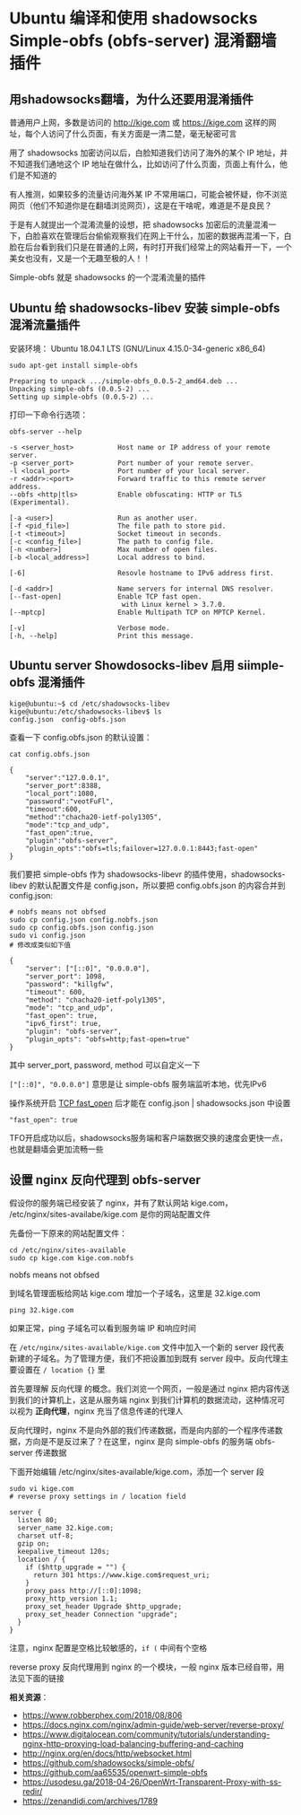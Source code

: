 Ubuntu 编译和使用 shadowsocks Simple-obfs (obfs-server) 混淆翻墙插件
======================================================

用shadowsocks翻墙，为什么还要用混淆插件
-----------------------------------

普通用户上网，多数是访问的 http://kige.com 或 https://kige.com 这样的网址，每个人访问了什么页面，有关方面是一清二楚，毫无秘密可言

用了 shadowsocks 加密访问以后，白脸知道我们访问了海外的某个 IP 地址，并不知道我们通地这个 IP 地址在做什么，比如访问了什么页面，页面上有什么，他们是不知道的

有人推测，如果较多的流量访问海外某 IP 不常用端口，可能会被怀疑，你不浏览网页（他们不知道你是在翻墙浏览网页），这是在干啥呢，难道是不是良民？

于是有人就提出一个混淆流量的设想，把 shadowsocks 加密后的流量混淆一下，白脸喜欢在管理后台偷偷观察我们在网上干什么，加密的数据再混淆一下，白脸在后台看到我们只是在普通的上网，有时打开我们经常上的网站看开一下，一个美女也没有，又是一个无趣至极的人！！

Simple-obfs 就是 shadowsocks 的一个混淆流量的插件

Ubuntu 给 shadowsocks-libev 安装 simple-obfs 混淆流量插件
----------------------------------------------------

安装环境： Ubuntu 18.04.1 LTS (GNU/Linux 4.15.0-34-generic x86_64)

    sudo apt-get install simple-obfs

    Preparing to unpack .../simple-obfs_0.0.5-2_amd64.deb ...
    Unpacking simple-obfs (0.0.5-2) ...
    Setting up simple-obfs (0.0.5-2) ...

打印一下命令行选项：

    obfs-server --help

    -s <server_host>           Host name or IP address of your remote server.
    -p <server_port>           Port number of your remote server.
    -l <local_port>            Port number of your local server.
    -r <addr>:<port>           Forward traffic to this remote server address.
    --obfs <http|tls>          Enable obfuscating: HTTP or TLS (Experimental).

    [-a <user>]                Run as another user.
    [-f <pid_file>]            The file path to store pid.
    [-t <timeout>]             Socket timeout in seconds.
    [-c <config_file>]         The path to config file.
    [-n <number>]              Max number of open files.
    [-b <local_address>]       Local address to bind.

    [-6]                       Resovle hostname to IPv6 address first.

    [-d <addr>]                Name servers for internal DNS resolver.
    [--fast-open]              Enable TCP fast open.
                                with Linux kernel > 3.7.0.
    [--mptcp]                  Enable Multipath TCP on MPTCP Kernel.

    [-v]                       Verbose mode.
    [-h, --help]               Print this message.

Ubuntu server Showdosocks-libev 启用 siimple-obfs 混淆插件
----------------------------

    kige@ubuntu:~$ cd /etc/shadowsocks-libev
    kige@ubuntu:/etc/shadowsocks-libev$ ls
    config.json  config-obfs.json

查看一下 config.obfs.json 的默认设置：

    cat config.obfs.json

    {
        "server":"127.0.0.1",
        "server_port":8388,
        "local_port":1080,
        "password":"veotFuFl",
        "timeout":600,
        "method":"chacha20-ietf-poly1305",
        "mode":"tcp_and_udp",
        "fast_open":true,
        "plugin":"obfs-server",
        "plugin_opts":"obfs=tls;failover=127.0.0.1:8443;fast-open"
    }

我们要把 simple-obfs 作为 shadowsocks-libevr 的插件使用，shadowsocks-libev 的默认配置文件是 config.json，所以要把 config.obfs.json 的内容合并到 config.json:

    # nobfs means not obfsed
    sudo cp config.json config.nobfs.json
    sudo cp config.obfs.json config.json
    sudo vi config.json
    # 修改成类似如下值

    {
        "server": ["[::0]", "0.0.0.0"],
        "server_port": 1098,
        "password": "killgfw",
        "timeout": 600,
        "method": "chacha20-ietf-poly1305",
        "mode": "tcp_and_udp",
        "fast_open": true,
        "ipv6_first": true,
        "plugin": "obfs-server",
        "plugin_opts": "obfs=http;fast-open=true"
    }

其中 server_port, password, method 可以自定义一下

`["[::0]", "0.0.0.0"]` 意思是让 simple-obfs 服务端监听本地，优先IPv6

   操作系统开启 [TCP fast_open](03.10.md) 后才能在 config.json | shadowsocks.json 中设置

    "fast_open": true

TFO开启成功以后，shadowsocks服务端和客户端数据交换的速度会更快一点，也就是翻墙会更加流畅一些

设置 nginx 反向代理到 obfs-server
--------------------------------

假设你的服务端已经安装了 nginx，并有了默认网站 kige.com， /etc/nginx/sites-availabe/kige.com 是你的网站配置文件

先备份一下原来的网站配置文件：

    cd /etc/nginx/sites-available
    sudo cp kige.com kige.com.nobfs

nobfs means not obfsed

到域名管理面板给网站 kige.com 增加一个子域名，这里是 32.kige.com

    ping 32.kige.com

如果正常，ping 子域名可以看到服务端 IP 和响应时间

在 `/etc/nginx/sites-available/kige.com` 文件中加入一个新的 server 段代表新建的子域名。为了管理方便，我们不把设置加到既有 server 段中。反向代理主要设置在 `/ location {}` 里

首先要理解 反向代理 的概念。我们浏览一个网页，一般是通过 nginx 把内容传送到我们的计算机上，这是从服务端 nginx 到我们计算机的数据流动，这种情况可以视为 **正向代理**，nginx 充当了信息传递的代理人

反向代理时，nginx 不是向外部的我们传递数据，而是向内部的一个程序传递数据，方向是不是反过来了？在这里，nginx 是向 simple-obfs 的服务端  obfs-server 传递数据

下面开始编辑 /etc/nginx/sites-available/kige.com，添加一个 server 段

    sudo vi kige.com
    # reverse proxy settings in / location field

    server {
      listen 80;
      server_name 32.kige.com;
      charset utf-8;
      gzip on;
      keepalive_timeout 120s;
      location / {
        if ($http_upgrade = "") {
          return 301 https://www.kige.com$request_uri;
        }
        proxy_pass http://[::0]:1098;
        proxy_http_version 1.1;
        proxy_set_header Upgrade $http_upgrade;
        proxy_set_header Connection "upgrade";
      }
    }

注意，nginx 配置是空格比较敏感的，`if (` 中间有个空格

reverse proxy 反向代理用到 nginx 的一个模块，一般 nginx 版本已经自带，用法见下面的链接

**相关资源**：

- https://www.robberphex.com/2018/08/806
- https://docs.nginx.com/nginx/admin-guide/web-server/reverse-proxy/
- https://www.digitalocean.com/community/tutorials/understanding-nginx-http-proxying-load-balancing-buffering-and-caching
- http://nginx.org/en/docs/http/websocket.html
- https://github.com/shadowsocks/simple-obfs/
- https://github.com/aa65535/openwrt-simple-obfs
- https://usodesu.ga/2018-04-26/OpenWrt-Transparent-Proxy-with-ss-redir/
- https://zenandidi.com/archives/1789